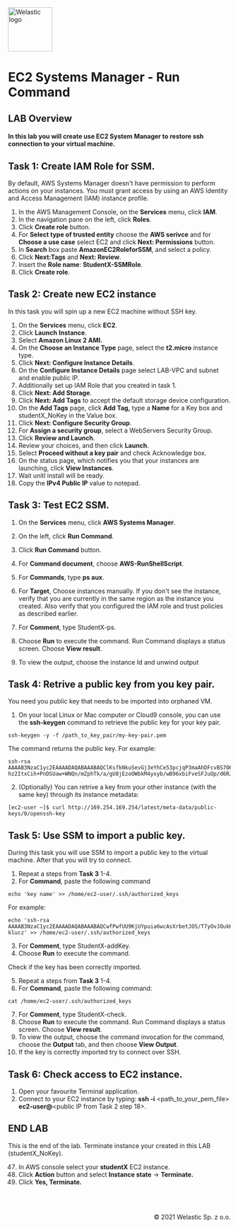 <img src="https://welastic.pl/wp-content/uploads/2020/05/cropped-welastic_logo-300x259.png" alt="Welastic logo" width="100" align="left">
<br><br>
<br><br>
<br><br>

# EC2 Systems Manager - Run Command

## LAB Overview

#### In this lab you will create use EC2 System Manager to restore ssh connection to your virtual machine.

## Task 1: Create IAM Role for SSM.

By default, AWS Systems Manager doesn't have permission to perform actions on your instances. You must grant access by using an AWS Identity and Access Management (IAM) instance profile. 

1.  In the AWS Management Console, on the **Services** menu, click **IAM**.
2. In the navigation pane on the left, click **Roles**.
3. Click **Create role** button.
4. For **Select type of trusted entity** choose the **AWS serivce** and for **Choose a use case**  select EC2 and click **Next: Permissions** button.
5. In **Search** box paste **AmazonEC2RoleforSSM**, and select a policy.
6. Click **Next:Tags** and **Next: Review**.
7. Insert the **Role name**: **StudentX-SSMRole**.
8. Click **Create role**.

## Task 2: Create new EC2 instance

In this task you will spin up a new EC2 machine without SSH key.

1.  On the **Services** menu, click **EC2**.
2.  Click **Launch** **Instance**.
3.  Select **Amazon Linux 2 AMI.**
4.  On the **Choose an Instance Type** page, select the **t2.micro** instance type.
5.  Click **Next: Configure Instance Details**.
6.  On the **Configure Instance Details** page select LAB-VPC and subnet and enable public IP.
7.  Additionally set up IAM Role that you created in task 1.
8.  Click **Next: Add Storage**.
9.  Click **Next: Add Tags** to accept the default storage device configuration.
10. On the **Add Tags** page, click **Add Tag,** type a **Name** for a Key box and  studentX_NoKey in the Value  box.
11. Click **Next: Configure Security Group**.
12. For **Assign a security group**, select a WebServers Security Group.
13. Click **Review and Launch**.
14. Review your choices, and then click **Launch**.
15. Select **Proceed without a key pair** and check Acknowledge box.
16. On the status page, which notifies you that your instances are launching, click **View Instances**.
17. Wait unitl install will be ready.
18. Copy the **IPv4 Public IP** value to notepad. 

## Task 3: Test EC2 SSM.

1. On the **Services** menu, click **AWS Systems Manager**.
2. On the left, click **Run Command**.
3. Click **Run Command** button.
4. For **Command document**, choose **AWS-RunShellScript**.
5. For **Commands**, type **ps aux**.
6. For **Target**, Choose instances manually. If you don't see the instance, verify that you are currently in the same region as the instance you created. Also verify that you configured the IAM role and trust policies as described earlier.

7.  For **Comment**, type StudentX-ps.
8.  Choose **Run** to execute the command. Run Command displays a status screen. Choose **View result**.
9.  To view the output, choose the instance Id and unwind output 

## Task 4: Retrive a public key from you key pair.

You need you public key that needs to be imported into orphaned VM.

1. On your local Linux or Mac computer or Cloud9 console, you can use the **ssh-keygen** command to retrieve the public key for your key pair. 

```she
ssh-keygen -y -f /path_to_key_pair/my-key-pair.pem
```

The command returns the public key. For example:

```she
ssh-rsa AAAAB3NzaC1yc2EAAAADAQABAAABAQClKsfkNkuSevGj3eYhCe53pcjqP3maAhDFcvBS7O6V
hz2ItxCih+PnDSUaw+WNQn/mZphTk/a/gU8jEzoOWbkM4yxyb/wB96xbiFveSFJuOp/d6RJhJOI0iBXrlsLnBItntckiJ7FbtxJMXLvvwJryDUilBMTjYtwB+QhYXUMOzce5Pjz5/i8SeJtjnV3iAoG/cQk+0FzZqaeJAAHco+CY/5WrUBkrHmFJr6HcXkvJdWPkYQS3xqC0+FmUZofz221CBt5IMucxXPkX4rWi+z7wB3RbBQoQzd8v7yeb7OzlPnWOyN0qFU0XA246RA8QFYiCNYwI3f05p6KLxEXAMPLE
```

2. (Optionally) You can retrive a key from your other instance (with the same key) through its instance metadata:

```shell
[ec2-user ~]$ curl http://169.254.169.254/latest/meta-data/public-keys/0/openssh-key
```

## Task 5: Use SSM to import a public key.

During this task you will use SSM to import a public key to the virtual machine. After that you will try to connect.

1. Repeat a steps from **Task 3** 1-4.
2. For **Command**, paste the following command

```shell
echo 'key name' >> /home/ec2-user/.ssh/authorized_keys
```

For example:

```she
echo 'ssh-rsa AAAAB3NzaC1yc2EAAAADAQABAAABAQCwfPwfUU9KjUYpuia6wcAsXrbetJOS/T7yOvJOukK/78CQT4xOUteHi36w4KOxzanDsVYg/jdU2RoXLZ5cof05TJKU7QgD3Ahhnm+D2g97wkjeBz34fjyqUJlivMlmpxt1zzSMXQh+PYHXC1d4bhJFE0QY4jMGq4fNbg+VBjIf7gYVoj1DB+DMxpGlz8JtEBmpYl6bhp6gqe9916laMEOh6Ja9RJJCvmWCm0PSGg2aeKRCdDjzGLiRZEGGva4hixRJ5/Ob69h4bsJuVCYf6FS7tJEfaZiYgcuVWuxkYcNO7VPQqumXUvuotFTL/kehBRPkGsnW21fsi9lAVwb4s7Qt klucz' >> /home/ec2-user/.ssh/authorized_keys
```

3. For **Comment**, type StudentX-addKey.
4. Choose **Run** to execute the command.

Check if the key has been correctly imported.

5. Repeat a steps from **Task 3** 1-4.
6. For **Command**, paste the following command:

```she
cat /home/ec2-user/.ssh/authorized_keys
```

7.  For **Comment**, type StudentX-check.
8.  Choose **Run** to execute the command. Run Command displays a status screen. Choose **View result**.
9.  To view the output, choose the command invocation for the command, choose the **Output** tab, and then choose **View Output**.
10. If the key is correctly imported try to connect over SSH.

## Task 6: Check access to EC2 instance.
1. Open your favourite Terminal application.
2. Connect to your EC2 instance by typing: **ssh -i** <path_to_your_pem_file> **ec2-user@**<public IP from Task 2 step 18>. 

## END LAB

This is the end of the lab. Terminate instance your created in this LAB (studentX_NoKey).

47. In AWS console select your **studentX** EC2 instance.
48. Click **Action** button and select **Instance state** -> **Terminate.**
49. Click **Yes, Terminate.**

<br><br>

<p align="right">&copy; 2021 Welastic Sp. z o.o.<p>